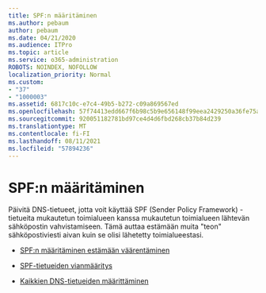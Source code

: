 ```yaml
---
title: SPF:n määritäminen
ms.author: pebaum
author: pebaum
ms.date: 04/21/2020
ms.audience: ITPro
ms.topic: article
ms.service: o365-administration
ROBOTS: NOINDEX, NOFOLLOW
localization_priority: Normal
ms.custom:
- "37"
- "1000003"
ms.assetid: 6817c10c-e7c4-49b5-b272-c09a869567ed
ms.openlocfilehash: 57f74413edd667f6b98c5b9e656148f99eea2429250a36fe75aa4980a368829d
ms.sourcegitcommit: 920051182781bd97ce4d4d6fbd268cb37b84d239
ms.translationtype: MT
ms.contentlocale: fi-FI
ms.lasthandoff: 08/11/2021
ms.locfileid: "57894236"
---
```

# <a name="set-up-spf"></a>SPF:n määritäminen

Päivitä DNS-tietueet, jotta voit käyttää SPF (Sender Policy Framework) -tietueita mukautetun toimialueen kanssa mukautetun toimialueen lähtevän sähköpostin vahvistamiseen. Tämä auttaa estämään muita "teon" sähköpostiviesti aivan kuin se olisi lähetetty toimialueestasi.
  
- [SPF:n määritäminen estämään väärentäminen](https://docs.microsoft.com/microsoft-365/security/office-365-security/set-up-spf-in-office-365-to-help-prevent-spoofing)

- [SPF-tietueiden vianmääritys](https://docs.microsoft.com/microsoft-365/security/office-365-security/how-office-365-uses-spf-to-prevent-spoofing#SPFTroubleshoot)

- [Kaikkien DNS-tietueiden määrittäminen](https://docs.microsoft.com/microsoft-365/admin/get-help-with-domains/create-dns-records-at-any-dns-hosting-provider)
